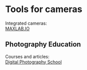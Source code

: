 
# Tools for cameras

Integrated cameras:  
[MAXLAB.IO](https://maxlab.io/store/)

## Photography Education

Courses and articles:  
[Digital Photography School](https://digital-photography-school.com/)
